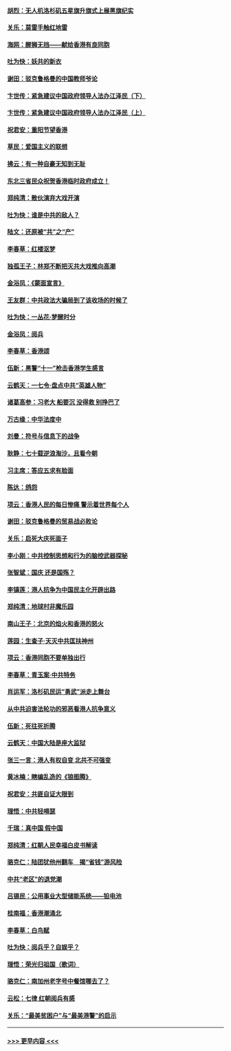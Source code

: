 #### [胡烈：无人机洛杉矶五星旗升旗式上展黑旗纪实](../pages/nsc993/n11579322.md?t=10100201) 
#### [关乐：莫雷手触红地雷](../pages/nsc993/n11577862.md?t=10100201) 
#### [海网：醒狮无挡——献给香港有良同胞](../pages/nsc993/n11577835.md?t=10100201) 
#### [吐为快：妖共的新衣](../pages/nsc993/n11577575.md?t=10100201) 
#### [谢田：驳克鲁格曼的中国教师爷论](../pages/nsc993/n11575034.md?t=10100201) 
#### [卞世传：紧急建议中国政府领导人法办江泽民（下）](../pages/nsc993/n11573390.md?t=10100201) 
#### [卞世传：紧急建议中国政府领导人法办江泽民（上）](../pages/nsc993/n11573208.md?t=10100201) 
#### [祝君安：重阳节望香港](../pages/nsc993/n11573190.md?t=10100201) 
#### [草民：爱国主义的联想](../pages/nsc993/n11572333.md?t=10100201) 
#### [拂云：有一种自豪无知到无耻](../pages/nsc993/n11572006.md?t=10100201) 
#### [东北三省民众祝贺香港临时政府成立！](../pages/nsc993/n11571215.md?t=10100201) 
#### [郑纯清：散伙演弃大戏开演](../pages/nsc993/n11570826.md?t=10100201) 
#### [吐为快：谁是中共的敌人？](../pages/nsc993/n11570817.md?t=10100201) 
#### [陆文：还原被“共”之“产”](../pages/nsc993/n11570798.md?t=10100201) 
#### [李春草：红楼沤梦](../pages/nsc993/n11569673.md?t=10100201) 
#### [独孤王子：林郑不断把灭共大戏推向高潮](../pages/nsc993/n11569381.md?t=10100201) 
#### [金浴凤：《蒙面宣言》](../pages/nsc993/n11569368.md?t=10100201) 
#### [王友群：中共政法大骗局到了该收场的时候了](../pages/nsc993/n11568940.md?t=10100201) 
#### [吐为快：一丛花‧梦醒时分](../pages/nsc993/n11567491.md?t=10100201) 
#### [金浴凤：阅兵](../pages/nsc993/n11567454.md?t=10100201) 
#### [李春草：香港颂](../pages/nsc993/n11567444.md?t=10100201) 
#### [伍新：黑警“十一”枪击香港学生感言](../pages/nsc993/n11567426.md?t=10100201) 
#### [云鹤天：一七令‧盘点中共“英雄人物”](../pages/nsc993/n11567091.md?t=10100201) 
#### [诸葛高参：习老大 船要沉 没得救 别挣巴了](../pages/nsc993/n11566976.md?t=10100201) 
#### [万古缘：中华法度中](../pages/nsc993/n11566726.md?t=10100201) 
#### [刘曼：符号与信息下的战争](../pages/nsc993/n11564655.md?t=10100201) 
#### [耿静：七十载逆浪淘沙，且看今朝](../pages/nsc993/n11564520.md?t=10100201) 
#### [习主席：答应五求有脸面](../pages/nsc993/n11563953.md?t=10100201) 
#### [陈达：鸽怨](../pages/nsc993/n11561879.md?t=10100201) 
#### [项云：香港人民的每日惨痛  警示着世界每个人](../pages/nsc993/n11559273.md?t=10100201) 
#### [谢田：驳克鲁格曼的贸易战必败论](../pages/nsc993/n11555840.md?t=10100201) 
#### [关乐：启死大庆死面子](../pages/nsc993/n11556823.md?t=10100201) 
#### [李小刚：中共控制思想和行为的脑控武器探秘](../pages/nsc993/n11556776.md?t=10100201) 
#### [张智斌：国庆  还是国殇？](../pages/nsc993/n11556617.md?t=10100201) 
#### [李镇莲：港人抗争为中国民主化开辟出路](../pages/nsc993/n11556570.md?t=10100201) 
#### [郑纯清：地球村非魔乐园](../pages/nsc993/n11555415.md?t=10100201) 
#### [南山王子：北京的焰火和香港的怒火](../pages/nsc993/n11555318.md?t=10100201) 
#### [莲园：生查子·天灭中共匡扶神州](../pages/nsc993/n11555302.md?t=10100201) 
#### [项云：香港同胞不要单独出行](../pages/nsc993/n11555276.md?t=10100201) 
#### [李春草：青玉案‧中共特务](../pages/nsc993/n11552356.md?t=10100201) 
#### [肖运军：洛杉矶民运“勇武”派走上舞台](../pages/nsc993/n11551595.md?t=10100201) 
#### [从中共迫害法轮功的邪恶看港人抗争意义](../pages/nsc993/n11540858.md?t=10100201) 
#### [伍新：死往死折腾](../pages/nsc993/n11550174.md?t=10100201) 
#### [云鹤天：中国大陆是座大监狱](../pages/nsc993/n11550155.md?t=10100201) 
#### [张三一言：港人有权自变 北共不可强变](../pages/nsc993/n11550132.md?t=10100201) 
#### [黄冰楠：瞎编乱造的《狼图腾》](../pages/nsc993/n11550082.md?t=10100201) 
#### [祝君安：共匪自证大限到](../pages/nsc993/n11550041.md?t=10100201) 
#### [理悟：中共轻嘚瑟](../pages/nsc993/n11547978.md?t=10100201) 
#### [千瑞：真中国 假中国](../pages/nsc993/n11547865.md?t=10100201) 
#### [郑纯清：红朝人民幸福白皮书解读](../pages/nsc993/n11547499.md?t=10100201) 
#### [骆克仁：陆团犹他州翻车　揭“省钱”游风险](../pages/nsc993/n11546977.md?t=10100201) 
#### [中共“老区”的退党潮](../pages/nsc993/n11545995.md?t=10100201) 
#### [吕锡民：公用事业大型储能系统——铅电池](../pages/nsc993/n11545701.md?t=10100201) 
#### [桂南福：香港潮涌北](../pages/nsc993/n11545682.md?t=10100201) 
#### [李春草：白鸟赋](../pages/nsc993/n11545663.md?t=10100201) 
#### [吐为快：阅兵乎？自娱乎？](../pages/nsc993/n11545625.md?t=10100201) 
#### [理悟：荣光归祖国（歌词）](../pages/nsc993/n11545616.md?t=10100201) 
#### [骆克仁：南加州老字号中餐馆哪去了？](../pages/nsc993/n11545120.md?t=10100201) 
#### [云松：七律 红朝阅兵有感](../pages/nsc993/n11542394.md?t=10100201) 
#### [关乐：“最美贫困户”与“最美港警”的启示](../pages/nsc993/n11542252.md?t=10100201) 

----
#### [ >>> 更早内容 <<< ](../indexes/nsc993-earlier.md)
